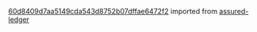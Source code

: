 [60d8409d7aa5149cda543d8752b07dffae6472f2](https://github.com/insolar/assured-ledger/commit/60d8409d7aa5149cda543d8752b07dffae6472f2) imported from [assured-ledger](https://github.com/insolar/assured-ledger)
